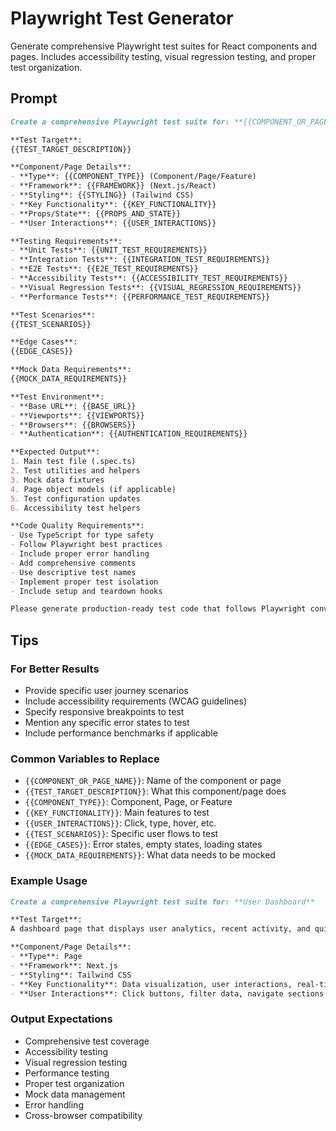 # Playwright Test Generator

Generate comprehensive Playwright test suites for React components and pages. Includes accessibility testing, visual regression testing, and proper test organization.

## Prompt

```markdown
Create a comprehensive Playwright test suite for: **{{COMPONENT_OR_PAGE_NAME}}**

**Test Target**:
{{TEST_TARGET_DESCRIPTION}}

**Component/Page Details**:
- **Type**: {{COMPONENT_TYPE}} (Component/Page/Feature)
- **Framework**: {{FRAMEWORK}} (Next.js/React)
- **Styling**: {{STYLING}} (Tailwind CSS)
- **Key Functionality**: {{KEY_FUNCTIONALITY}}
- **Props/State**: {{PROPS_AND_STATE}}
- **User Interactions**: {{USER_INTERACTIONS}}

**Testing Requirements**:
- **Unit Tests**: {{UNIT_TEST_REQUIREMENTS}}
- **Integration Tests**: {{INTEGRATION_TEST_REQUIREMENTS}}
- **E2E Tests**: {{E2E_TEST_REQUIREMENTS}}
- **Accessibility Tests**: {{ACCESSIBILITY_TEST_REQUIREMENTS}}
- **Visual Regression Tests**: {{VISUAL_REGRESSION_REQUIREMENTS}}
- **Performance Tests**: {{PERFORMANCE_TEST_REQUIREMENTS}}

**Test Scenarios**:
{{TEST_SCENARIOS}}

**Edge Cases**:
{{EDGE_CASES}}

**Mock Data Requirements**:
{{MOCK_DATA_REQUIREMENTS}}

**Test Environment**:
- **Base URL**: {{BASE_URL}}
- **Viewports**: {{VIEWPORTS}}
- **Browsers**: {{BROWSERS}}
- **Authentication**: {{AUTHENTICATION_REQUIREMENTS}}

**Expected Output**:
1. Main test file (.spec.ts)
2. Test utilities and helpers
3. Mock data fixtures
4. Page object models (if applicable)
5. Test configuration updates
6. Accessibility test helpers

**Code Quality Requirements**:
- Use TypeScript for type safety
- Follow Playwright best practices
- Include proper error handling
- Add comprehensive comments
- Use descriptive test names
- Implement proper test isolation
- Include setup and teardown hooks

Please generate production-ready test code that follows Playwright conventions and provides comprehensive coverage.
```

## Tips

### For Better Results
- Provide specific user journey scenarios
- Include accessibility requirements (WCAG guidelines)
- Specify responsive breakpoints to test
- Mention any specific error states to test
- Include performance benchmarks if applicable

### Common Variables to Replace
- `{{COMPONENT_OR_PAGE_NAME}}`: Name of the component or page
- `{{TEST_TARGET_DESCRIPTION}}`: What this component/page does
- `{{COMPONENT_TYPE}}`: Component, Page, or Feature
- `{{KEY_FUNCTIONALITY}}`: Main features to test
- `{{USER_INTERACTIONS}}`: Click, type, hover, etc.
- `{{TEST_SCENARIOS}}`: Specific user flows to test
- `{{EDGE_CASES}}`: Error states, empty states, loading states
- `{{MOCK_DATA_REQUIREMENTS}}`: What data needs to be mocked

### Example Usage
```markdown
Create a comprehensive Playwright test suite for: **User Dashboard**

**Test Target**:
A dashboard page that displays user analytics, recent activity, and quick actions.

**Component/Page Details**:
- **Type**: Page
- **Framework**: Next.js
- **Styling**: Tailwind CSS
- **Key Functionality**: Data visualization, user interactions, real-time updates
- **User Interactions**: Click buttons, filter data, navigate sections
```

### Output Expectations
- Comprehensive test coverage
- Accessibility testing
- Visual regression testing
- Performance testing
- Proper test organization
- Mock data management
- Error handling
- Cross-browser compatibility
